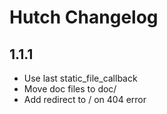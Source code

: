 # Hutch Changelog

## 1.1.1

- Use last static_file_callback
- Move doc files to doc/
- Add redirect to / on 404 error
